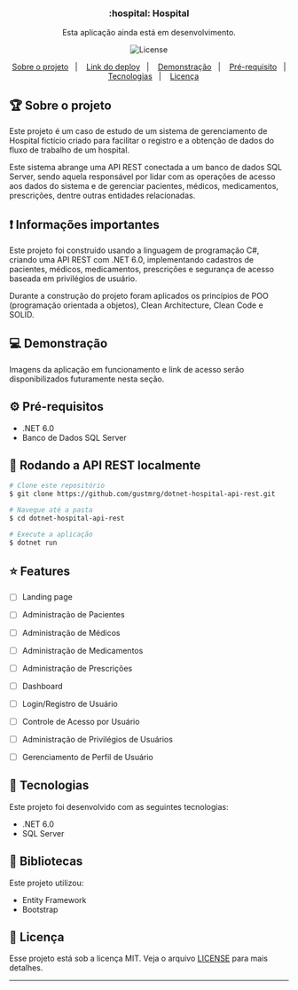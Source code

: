 <h3 align="center">
  :hospital: Hospital
</h3>

<p align="center">Esta aplicação ainda está em desenvolvimento.</p>

<p align="center">

  <img alt="License" src="https://img.shields.io/badge/license-MIT-%2304D361" />

</p>

<p align="center">
  <a href="#rocket-sobre-o-desafio">Sobre o projeto</a>&nbsp;&nbsp;&nbsp;|&nbsp;&nbsp;&nbsp;
  <a href="#">Link do deploy</a>&nbsp;&nbsp;&nbsp;|&nbsp;&nbsp;&nbsp;
  <a href="#">Demonstração</a>&nbsp;&nbsp;&nbsp;|&nbsp;&nbsp;&nbsp;
  <a href="#">Pré-requisito</a>&nbsp;&nbsp;&nbsp;|&nbsp;&nbsp;&nbsp;
  <a href="#">Tecnologias</a>&nbsp;&nbsp;&nbsp;|&nbsp;&nbsp;&nbsp;
  <a href="#">Licença</a>
</p>

## :trophy: Sobre o projeto

<p>Este projeto é um caso de estudo de um sistema de gerenciamento de Hospital fictício criado para facilitar o registro e a obtenção de dados do fluxo de trabalho de um hospital. </p> 

<p>Este sistema abrange uma API REST conectada a um banco de dados SQL Server, sendo aquela responsável por lidar com as operações
de acesso aos dados do sistema e de gerenciar pacientes, médicos, medicamentos, prescrições, dentre outras entidades relacionadas.
</p>

## :exclamation: Informações importantes

<p>Este projeto foi construído usando a linguagem de programação C#, criando uma API REST com .NET 6.0, implementando cadastros de pacientes, médicos, medicamentos, prescrições e segurança de acesso baseada em privilégios de usuário.</p>

<p>Durante a construção do projeto foram aplicados os princípios de POO (programação orientada a objetos), Clean Architecture, Clean Code e SOLID.</p>


## :computer: Demonstração

<p>Imagens da aplicação em funcionamento e link de acesso serão disponibilizados futuramente nesta seção. </p>


## :gear: Pré-requisitos

- .NET 6.0
- Banco de Dados SQL Server

## :file_folder: Rodando a API REST localmente

```bash
# Clone este repositório
$ git clone https://github.com/gustmrg/dotnet-hospital-api-rest.git

# Navegue até a pasta
$ cd dotnet-hospital-api-rest

# Execute a aplicação
$ dotnet run
```


## :star: Features

- [ ] Landing page
- [ ] Administração de Pacientes
- [ ] Administração de Médicos
- [ ] Administração de Medicamentos
- [ ] Administração de Prescrições 
- [ ] Dashboard
- [ ] Login/Registro de Usuário
- [ ] Controle de Acesso por Usuário
- [ ] Administração de Privilégios de Usuários
- [ ] Gerenciamento de Perfil de Usuário


## :rocket: Tecnologias

Este projeto foi desenvolvido com as seguintes tecnologias:

- .NET 6.0
- SQL Server

## :blue_book: Bibliotecas

Este projeto utilizou:

- Entity Framework
- Bootstrap


## :page_with_curl: Licença

Esse projeto está sob a licença MIT. Veja o arquivo [LICENSE](LICENSE.md) para mais detalhes.

---